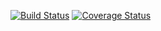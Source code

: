 [![Build Status](https://travis-ci.org/longphu-thesis/longphu-app.svg?branch=master)](https://travis-ci.org/longphu-thesis/longphu-app)
[![Coverage Status](https://coveralls.io/repos/github/longphu-thesis/longphu-app/badge.svg?branch=master)](https://coveralls.io/github/longphu-thesis/longphu-app?branch=master)
